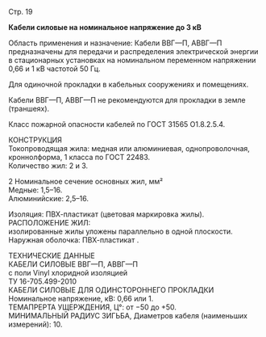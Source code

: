 Стр. 19

**Кабели силовые на номинальное напряжение до 3 кВ**

Область применения и назначение:
Кабели ВВГ—П, АВВГ—П предназначены для передачи и распределения 
электрической энергии в стационарных установках на номинальном 
переменном напряжении 0,66 и 1 кВ частотой 50 Гц.

Для одиночной прокладки в кабельных сооружениях и помещениях.

Кабели ВВГ—П, АВВГ—П не рекомендуются для прокладки в земле 
(траншеях).

Класс пожарной опасности кабелей по ГОСТ 31565 О1.8.2.5.4.

КОНСТРУКЦИЯ  
Токопроводящая жила: медная или алюминиевая, однопроволочная, 
кроннолформа, 1 класса по ГОСТ 22483.  
Количество жил: 2 и 3.  

2 Номинальное сечение основных жил, мм²  
Медные: 1,5–16.  
Алюминийские: 2,5–16. 

Изоляция: ПВХ-пластикат (цветовая маркировка жилы).  
РАСПОЛОЖЕНИЕ ЖИЛ:   
изолированные жилы уложены параллельно в одной плоскости.  
Наружная оболочка: ПВХ-пластикат .  

ТЕХНИЧЕСКИЕ ДАННЫЕ  
КАБЕЛИ СИЛОВЫЕ ВВГ—П, АВВГ—П  
с поли Vinyl хлоридной изоляцией  
ТУ 16-705.499-2010  
КАБЕЛИ СИЛОВЫЕ ДЛЯ ОДИНСТОРОННЕГО ПРОКЛАДКИ  
Номинальное напряжение, кВ: 0,66 или 1.  
ТЕМАПРЕРТА УЩЕРЖДЕНИЯ, Ц°: от −50 до +50.  
МИНИМАЛЬНЫЙ РАДИУС ЗИГЬБА, Диаметров кабеля (наименьших измерений): 10.  